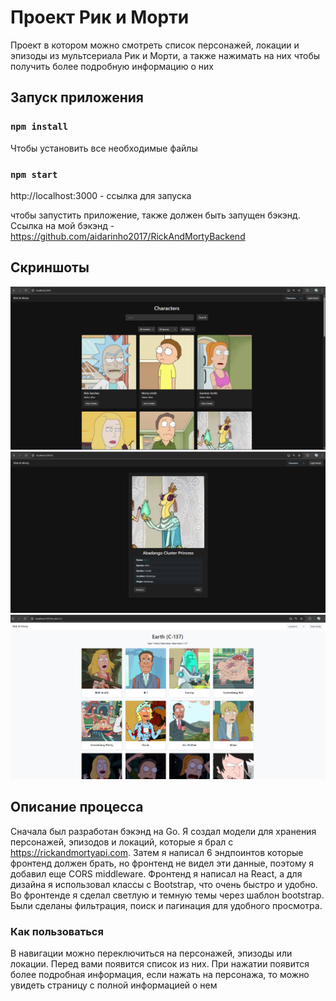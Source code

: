 # Проект Рик и Морти

Проект в котором можно смотреть список персонажей, локации и эпизоды из мультсериала Рик и Морти, а также нажимать на них чтобы
получить более подробную информацию о них

## Запуск приложения

### `npm install`

Чтобы установить все необходимые файлы

### `npm start`

http://localhost:3000 - ссылка для запуска

чтобы запустить приложение, также должен быть запущен бэкэнд. Ссылка на мой бэкэнд - https://github.com/aidarinho2017/RickAndMortyBackend

## Скриншоты

![Image alt](screenshots/characters.png)
![Image alt](screenshots/characterinfo.png)
![Image alt](screenshots/locationcharacters.png)


## Описание процесса

Сначала был разработан бэкэнд на Go. Я создал модели для хранения персонажей, эпизодов и локаций, которые я брал
с https://rickandmortyapi.com. Затем я написал 6 эндпоинтов которые фронтенд должен брать, но фронтенд не видел 
эти данные, поэтому я добавил еще CORS middleware. Фронтенд я написал на React, а для дизайна я использовал
классы с Bootstrap, что очень быстро и удобно. Во фронтенде я сделал светлую и темную темы через шаблон bootstrap.
Были сделаны фильтрация, поиск и пагинация для удобного просмотра.

### Как пользоваться

В навигации можно переключиться на персонажей, эпизоды или локации. Перед вами
появится список из них. При нажатии появится более подробная информация, если нажать 
на персонажа, то можно увидеть страницу с полной информацией о нем







